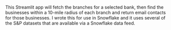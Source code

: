 This Streamlit app will fetch the branches for a selected bank, then find the businesses within a 10-mile radius of each branch and return email contacts for those businesses. I wrote this for use in Snowflake and it uses several of the S&P datasets that are available via a Snowflake data feed.
